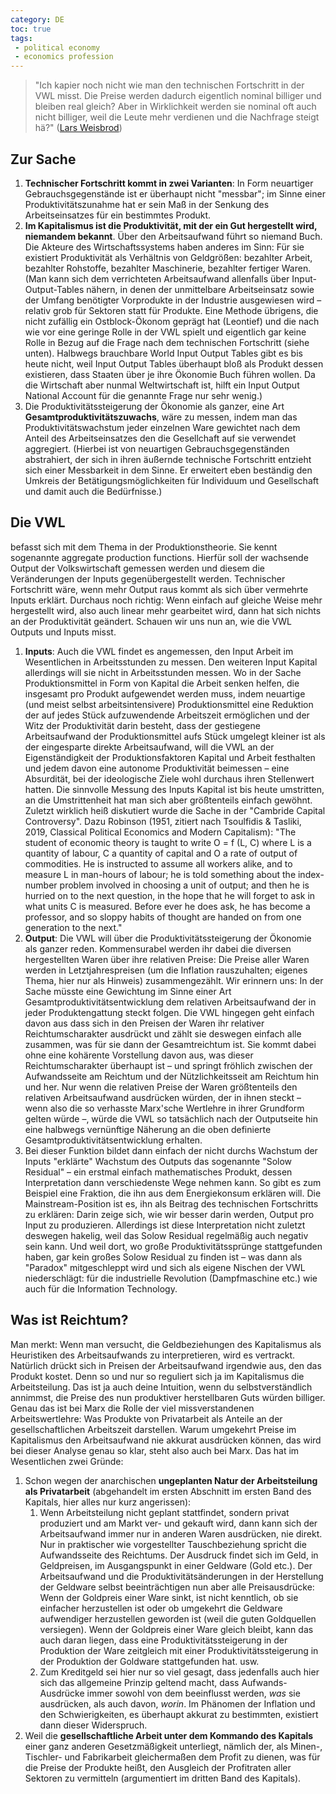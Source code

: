 ```yaml
---
category: DE
toc: true
tags:
 - political economy
 - economics profession
---
```


> "Ich kapier noch nicht wie man den technischen Fortschritt in der VWL misst. Die Preise werden dadurch eigentlich nominal billiger und bleiben real gleich? Aber in Wirklichkeit werden sie nominal oft auch nicht billiger, weil die Leute mehr verdienen und die Nachfrage steigt hä?" ([Lars Weisbrod](https://twitter.com/larsweisbrod/status/1437107019249553410))

<!---
<blockquote class="twitter-tweet"><p lang="de" dir="ltr">Ich kapier noch nicht wie man den technischen Fortschritt in der VWL misst. Die Preise werden dadurch eigentlich nominal billiger und bleiben real gleich? Aber in Wirklichkeit werden sie nominal oft auch nicht billiger, weil die Leute mehr verdienen und die Nachfrage steigt hä?</p>&mdash; Lars Weisbrod (@larsweisbrod) <a href="https://twitter.com/larsweisbrod/status/1437107019249553410?ref_src=twsrc%5Etfw">September 12, 2021</a></blockquote> <script async src="https://platform.twitter.com/widgets.js" charset="utf-8"></script>
--->

##  Zur Sache

1. **Technischer Fortschritt kommt in zwei Varianten**: In Form neuartiger Gebrauchsgegenstände ist er überhaupt nicht "messbar"; im Sinne einer Produktivitätszunahme hat er sein Maß in der Senkung des Arbeitseinsatzes für ein bestimmtes Produkt.
2. **Im Kapitalismus ist die Produktivität, mit der ein Gut hergestellt wird, niemandem bekannt**. Über den Arbeitsaufwand führt so niemand Buch. Die Akteure des Wirtschaftssystems haben anderes im Sinn: Für sie existiert Produktivität als Verhältnis von Geldgrößen: bezahlter Arbeit, bezahlter Rohstoffe, bezahlter Maschinerie, bezahlter fertiger Waren. (Man kann sich dem verrichteten Arbeitsaufwand allenfalls über Input-Output-Tables nähern, in denen der unmittelbare Arbeitseinsatz sowie der Umfang benötigter Vorprodukte in der Industrie ausgewiesen wird – relativ grob für Sektoren statt für Produkte. Eine Methode übrigens, die nicht zufällig ein Ostblock-Ökonom geprägt hat (Leontief) und die nach wie vor eine geringe Rolle in der VWL spielt und eigentlich gar keine Rolle in Bezug auf die Frage nach dem technischen Fortschritt (siehe unten). Halbwegs brauchbare World Input Output Tables gibt es bis heute nicht, weil Input Output Tables überhaupt bloß als Produkt dessen existieren, dass Staaten über je ihre Ökonomie Buch führen wollen. Da die Wirtschaft aber nunmal Weltwirtschaft ist, hilft ein Input Output National Account für die genannte Frage nur sehr wenig.)
3. Die Produktivitätssteigerung der Ökonomie als ganzer, eine Art **Gesamtproduktivitätszuwachs**, wäre zu messen, indem man das Produktivitätswachstum jeder einzelnen Ware gewichtet nach dem Anteil des Arbeitseinsatzes den die Gesellchaft auf sie verwendet aggregiert. (Hierbei ist von neuartigen Gebrauchsgegenständen abstrahiert, der sich in ihren äußernde technische Fortschritt entzieht sich einer Messbarkeit in dem Sinne. Er erweitert eben beständig den Umkreis der Betätigungsmöglichkeiten für Individuum und Gesellschaft und damit auch die Bedürfnisse.)

## Die VWL

befasst sich mit dem Thema in der Produktionstheorie. Sie kennt sogenannte aggregate production functions. Hierfür soll der wachsende Output der Volkswirtschaft gemessen werden und diesem die Veränderungen der Inputs gegenübergestellt werden. Technischer Fortschritt wäre, wenn mehr Output raus kommt als sich über vermehrte Inputs erklärt. Durchaus noch richtig: Wenn einfach auf gleiche Weise mehr hergestellt wird, also auch linear mehr gearbeitet wird, dann hat sich nichts an der Produktivität geändert. Schauen wir uns nun an, wie die VWL Outputs und Inputs misst.

1. **Inputs**: Auch die VWL findet es angemessen, den Input Arbeit im Wesentlichen in Arbeitsstunden zu messen. Den weiteren Input Kapital allerdings will sie nicht in Arbeitsstunden messen. Wo in der Sache Produktionsmittel in Form von Kapital die Arbeit senken helfen, die insgesamt pro Produkt aufgewendet werden muss, indem neuartige (und meist selbst arbeitsintensivere) Produktionsmittel eine Reduktion der auf jedes Stück aufzuwendende Arbeitszeit ermöglichen und der Witz der Produktivität darin besteht, dass der gestiegene Arbeitsaufwand der Produktionsmittel aufs Stück umgelegt kleiner ist als der eingesparte direkte Arbeitsaufwand, will die VWL an der Eigenständigkeit der Produktionsfaktoren Kapital und Arbeit festhalten und jedem davon eine autonome Produktivität beimessen – eine Absurdität, bei der ideologische Ziele wohl durchaus ihren Stellenwert hatten. Die sinnvolle Messung des Inputs Kapital ist bis heute umstritten, an die Umstrittenheit hat man sich aber größtenteils einfach gewöhnt. Zuletzt wirklich heiß diskutiert wurde die Sache in der "Cambride Capital Controversy". Dazu Robinson (1951, zitiert nach Tsoulfidis & Tasliki, 2019, Classical Political Economics and Modern Capitalism): "The student of economic theory is taught to write O = f (L, C) where L is a quantity of labour, C a quantity of capital and O a rate of output of commodities. He is instructed to assume all workers alike, and to measure L in man-hours of labour; he is told something about the index-number problem involved in choosing a unit of output; and then he is hurried on to the next question, in the hope that he will forget to ask in what units C is measured. Before ever he does ask, he has become a professor, and so sloppy habits of thought are handed on from one generation to the next."
2. **Output**: Die VWL will über die Produktivitätssteigerung der Ökonomie als ganzer reden. Kommensurabel werden ihr dabei die diversen hergestellten Waren über ihre relativen Preise: Die Preise aller Waren werden in Letztjahrespreisen (um die Inflation rauszuhalten; eigenes Thema, hier nur als Hinweis) zusammengezählt. Wir erinnern uns: In der Sache müsste eine Gewichtung im Sinne einer Art Gesamtproduktivitätsentwicklung dem relativen Arbeitsaufwand der in jeder Produktengattung steckt folgen. Die VWL hingegen geht einfach davon aus dass sich in den Preisen der Waren ihr relativer Reichtumscharakter ausdrückt und zählt sie deswegen einfach alle zusammen, was für sie dann der Gesamtreichtum ist. Sie kommt dabei ohne eine kohärente Vorstellung davon aus, was dieser Reichtumscharakter überhaupt ist – und springt fröhlich zwischen der Aufwandsseite am Reichtum und der Nützlichkeitsseit am Reichtum hin und her. Nur wenn die relativen Preise der Waren größtenteils den relativen Arbeitsaufwand ausdrücken würden, der in ihnen steckt – wenn also die so verhasste Marx'sche Wertlehre in ihrer Grundform gelten würde –, würde die VWL so tatsächlich nach der Outputseite hin eine halbwegs vernünftige Näherung an die oben definierte Gesamtproduktivitätsentwicklung erhalten.
3. Bei dieser Funktion bildet dann einfach der nicht durchs Wachstum der Inputs "erklärte" Wachstum des Outputs das sogenannte "Solow Residual" – ein erstmal einfach mathematisches Produkt, dessen Interpretation dann verschiedenste Wege nehmen kann. So gibt es zum Beispiel eine Fraktion, die ihn aus dem Energiekonsum erklären will. Die Mainstream-Position ist es, ihn als Beitrag des technischen Fortschritts zu erklären: Darin zeige sich, wie wir besser darin werden, Output pro Input zu produzieren. Allerdings ist diese Interpretation nicht zuletzt deswegen hakelig, weil das Solow Residual regelmäßig auch negativ sein kann. Und weil dort, wo große Produktivitätssprünge stattgefunden haben, gar kein großes Solow Residual zu finden ist – was dann als "Paradox" mitgeschleppt wird und sich als eigene Nischen der VWL niederschlägt: für die industrielle Revolution (Dampfmaschine etc.) wie auch für die Information Technology.

## Was ist Reichtum?

Man merkt: Wenn man versucht, die Geldbeziehungen des Kapitalismus als Heuristiken des Arbeitsaufwands zu interpretieren, wird es vertrackt. Natürlich drückt sich in Preisen der Arbeitsaufwand irgendwie aus, den das Produkt kostet. Denn so und nur so reguliert sich ja im Kapitalismus die Arbeitsteilung. Das ist ja auch deine Intuition, wenn du selbstverständlich annimmst, die Preise des nun produktiver herstellbaren Guts würden billiger. Genau das ist bei Marx die Rolle der viel missverstandenen Arbeitswertlehre: Was Produkte von Privatarbeit als Anteile an der gesellschaftlichen Arbeitszeit darstellen. Warum umgekehrt Preise im Kapitalismus den Arbeitsaufwand nie akkurat ausdrücken können, das wird bei dieser Analyse genau so klar, steht also auch bei Marx. Das hat im Wesentlichen zwei Gründe:

1. Schon wegen der anarchischen **ungeplanten Natur der Arbeitsteilung als Privatarbeit** (abgehandelt im ersten Abschnitt im ersten Band des Kapitals, hier alles nur kurz angerissen):
	1. Wenn Arbeitsteilung nicht geplant stattfindet, sondern privat produziert und am Markt ver- und gekauft wird, dann kann sich der Arbeitsaufwand immer nur in anderen Waren ausdrücken, nie direkt. Nur in praktischer wie vorgestellter Tauschbeziehung spricht die Aufwandsseite des Reichtums. Der Ausdruck findet sich im Geld, in Geldpreisen, im Ausgangspunkt in einer Geldware (Gold etc.). Der Arbeitsaufwand und die Produktivitätsänderungen in der Herstellung der Geldware selbst beeinträchtigen nun aber alle Preisausdrücke: Wenn der Goldpreis einer Ware sinkt, ist nicht kenntlich, ob sie einfacher herzustellen ist oder ob umgekehrt die Geldware aufwendiger herzustellen geworden ist (weil die guten Goldquellen versiegen). Wenn der Goldpreis einer Ware gleich bleibt, kann das auch daran liegen, dass eine Produktivitätssteigerung in der Produktion der Ware zeitgleich mit einer Produktivitätssteigerung in der Produktion der Goldware stattgefunden hat. usw.
	2. Zum Kreditgeld sei hier nur so viel gesagt, dass jedenfalls auch hier sich das allgemeine Prinzip geltend macht, dass Aufwands-Ausdrücke immer sowohl von dem beeinflusst werden, *was* sie ausdrücken, als auch davon, *worin*. Im Phänomen der Inflation und den Schwierigkeiten, es überhaupt akkurat zu bestimmten, existiert dann dieser Widerspruch.
2. Weil die **gesellschaftliche Arbeit unter dem Kommando des Kapitals** einer ganz anderen Gesetzmäßigkeit unterliegt, nämlich der, als Minen-, Tischler- und Fabrikarbeit gleichermaßen dem Profit zu dienen, was für die Preise der Produkte heißt, den Ausgleich der Profitraten aller Sektoren zu vermitteln (argumentiert im dritten Band des Kapitals).
